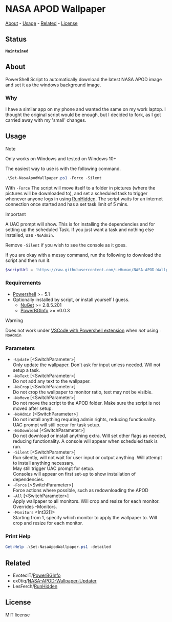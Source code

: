 <!-- TITLE: NASA APOD Wallpaper -->
<!-- KEYWORDS: Wallpaper  -->
<!-- LANGUAGES: PowerShell -->

# NASA APOD Wallpaper

[About](#about) - [Usage](#usage) - [Related](#related) - [License](#license)

## Status

<!-- STATUS -->
**`Maintained`**

## About
<!-- DESCRIPTION START -->
PowerShell Script to automatically download the latest NASA APOD image and set it as the windows background image.
<!-- DESCRIPTION END -->

### Why

I have a similar app on my phone and wanted the same on my work laptop. I thought the original script would be enough, but I decided to fork, as I got carried away with my 'small' changes.

## Usage

> [!NOTE]
> Only works on Windows and tested on Windows 10+

The easiest way to use is with the following command.

```ps1
.\Set-NasaApodWallpaper.ps1 -Force -Silent
```

With `-Force` The script will move itself to a folder in pictures (where the pictures will be downloaded to), and set a scheduled task to trigger whenever anyone logs in using [RunHidden](https://github.com/LesFerch/RunHidden). The script waits for an internet connection once started and has a set task limit of 5 mins.

> [!IMPORTANT]
> A UAC prompt will show. This is for installing the dependencies and for setting up the scheduled Task. If you just want a task and nothing else installed, use `-NoAdmin`.

Remove `-Silent` if you wish to see the console as it goes.

If you are okay with a messy command, run the following to download the script and then run it.

```ps1
$scriptUrl = 'https://raw.githubusercontent.com/LeHuman/NASA-APOD-Wallpaper/main/Set-NasaApodWallpaper.ps1'; Set-Location $env:TEMP; $tempScript = ".\Set-NasaApodWallpaper.ps1"; Invoke-WebRequest -Uri $scriptUrl -OutFile $tempScript; powershell.exe -executionpolicy bypass .\Set-NasaApodWallpaper.ps1 -Force -Silent
```

### Requirements

- [Powershell](https://microsoft.com/PowerShell) >= 5.1
- Optionally installed by script, or install yourself I guess.
  - [NuGet](https://www.nuget.org/downloads) >= 2.8.5.201
  - [PowerBGInfo](https://github.com/EvotecIT/PowerBGInfo) >= v0.0.3

> [!WARNING]
> Does not work under [VSCode with Powershell extension](https://github.com/EvotecIT/PowerBGInfo?tab=readme-ov-file#known-issues) when *not* using `-NoAdmin`

### Parameters

- `-Update` [\<SwitchParameter\>]\
Only update the wallpaper. Don't ask for input unless needed. Will not setup a task.
- `-NoText` [\<SwitchParameter\>]\
Do not add any text to the wallpaper.
- `-NoCrop` [\<SwitchParameter\>]\
Do not crop the wallpaper to monitor ratio, text may not be visible.
- `-NoMove` [\<SwitchParameter\>]\
Do not move the script to the APOD folder. Make sure the script is not moved after setup.
- `-NoAdmin` [\<SwitchParameter\>]\
Do not install anything requring admin rights, reducing functionality. UAC prompt will still occur for task setup.
- `-NoDownload` [\<SwitchParameter\>]\
Do not download or install anything extra. Will set other flags as needed, reducing functionality.
        A console will appear when scheduled task is run.
- `-Silent` [\<SwitchParameter\>]\
Run silently, will not wait for user input or output anything. Will attempt to install anything necessary.\
May still trigger UAC prompt for setup.\
Consoles will appear on first set-up to show installation of dependencies.
- `-Force` [\<SwitchParameter\>]\
Force actions where possible, such as redownloading the APOD
- `-All` [\<SwitchParameter\>]\
Apply wallpaper to all monitors. Will crop and resize for each monitor. Overrides -Monitors.
- `-Monitors` <Int32[]>\
Starting from 1, specify which monitor to apply the wallpaper to. Will crop and resize for each monitor.

### Print Help

```ps1
Get-Help .\Set-NasaApodWallpaper.ps1 -detailed
```

## Related

- EvotecIT/[PowerBGInfo](https://github.com/EvotecIT/PowerBGInfo)
- ex0tiq/[NASA-APOD-Wallpaper-Updater](https://github.com/ex0tiq/NASA-APOD-Wallpaper-Updater)
- LesFerch/[RunHidden](https://github.com/LesFerch/RunHidden)

## License

MIT license

